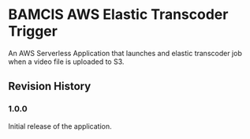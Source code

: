 # BAMCIS AWS Elastic Transcoder Trigger
An AWS Serverless Application that launches and elastic transcoder job when a video file
is uploaded to S3.

## Revision History

### 1.0.0
Initial release of the application.
